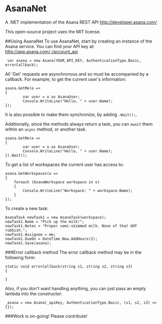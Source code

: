# AsanaNet
A .NET implementation of the Asana REST API
http://developer.asana.com/

This open-source project uses the MIT license.

##Using AsanaNet
To use AsanaNet, start by creating an instance of the Asana service. You can find your API key at: http://app.asana.com/-/account_api


     var asana = new Asana(YOUR_API_KEY, AuthenticationType.Basic, errorCallback);

All 'Get' requests are asynchronous and so must be accompanied by a callback.
For example, to get the current user's information:

    asana.GetMe(o =>
    {
            var user = o as AsanaUser;
            Console.WriteLine("Hello, " + user.Name);
    });


It is also possible to make them synchronize, by adding ```.Wait();```.

Additionally, since the methods always return a task, you can ```await``` them within an ```async``` method, or another task.

    asana.GetMe(o =>
    {
            var user = o as AsanaUser;
            Console.WriteLine("Hello, " + user.Name);
    }).Wait();

To get a list of workspaces the current user has access to:

    asana.GetWorkspaces(o =>
    {
        foreach (AsanaWorkspace workspace in o)
        {
            Console.WriteLine("Workspace: " + workspace.Name);
        }
    });

To create a new task:

    AsanaTask newTask1 = new AsanaTask(workspace);
    newTask1.Name = "Pick up the milk!";
    newTask1.Notes = "Proper semi-skimmed milk. None of that UHT rubbish.";
    newTask1.Assignee = me;
    newTask1.DueOn = DateTime.Now.AddHours(2);
    newTask1.Save(asana);

###Error callback method
The error callback method may be in the following form:

    static void errorCallback(string s1, string s2, string s3)
    {

    }

Also, if you don't want handling anything, you can just pass an empty lambda into the constructor:

    _asana = new Asana(_apiKey, AuthenticationType.Basic, (s1, s2, s3) => {});

###Work is on-going! Please contribute!
